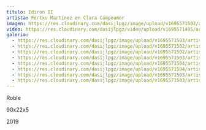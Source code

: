 ```yaml
---
titulo: Idiron II
artista: Fertxu Martínez en Clara Campoamor
imagen: https://res.cloudinary.com/dasijlpgz/image/upload/v1695571502/artistas/Fertxu%20Mart%C3%ADnez/Idiron%20II/P1070027.jpg
video: https://res.cloudinary.com/dasijlpgz/video/upload/v1695571495/artistas/Fertxu%20Mart%C3%ADnez/Idiron%20II/project-1.mp4
galeria:
  - https://res.cloudinary.com/dasijlpgz/image/upload/v1695571503/artistas/Fertxu%20Mart%C3%ADnez/Idiron%20II/P1070029.jpg
  - https://res.cloudinary.com/dasijlpgz/image/upload/v1695571502/artistas/Fertxu%20Mart%C3%ADnez/Idiron%20II/P1070024.jpg
  - https://res.cloudinary.com/dasijlpgz/image/upload/v1695571502/artistas/Fertxu%20Mart%C3%ADnez/Idiron%20II/P1070027.jpg
  - https://res.cloudinary.com/dasijlpgz/image/upload/v1695571503/artistas/Fertxu%20Mart%C3%ADnez/Idiron%20II/P1070036.jpg
  - https://res.cloudinary.com/dasijlpgz/image/upload/v1695571504/artistas/Fertxu%20Mart%C3%ADnez/Idiron%20II/P1070035.jpg
  - https://res.cloudinary.com/dasijlpgz/image/upload/v1695571504/artistas/Fertxu%20Mart%C3%ADnez/Idiron%20II/P1070038.jpg
  - https://res.cloudinary.com/dasijlpgz/image/upload/v1695571503/artistas/Fertxu%20Mart%C3%ADnez/Idiron%20II/P1070034.jpg
  - https://res.cloudinary.com/dasijlpgz/image/upload/v1695571503/artistas/Fertxu%20Mart%C3%ADnez/Idiron%20II/P1070033.jpg
---
```

R﻿oble

9﻿0x22x5

2﻿019